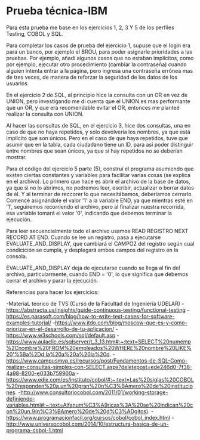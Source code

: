 # Prueba técnica-IBM

Para esta prueba me base en los ejercicios 1, 2, 3 Y 5 de los perfiles Testing, COBOL y SQL.

Para completar los casos de prueba del ejercicio 1, supuse que el login era para un banco, por ejemplo el BROU, para poder asignarle prioridades a las pruebas. Por ejemplo, añadí algunos casos que no estaban implícitos, como por ejemplo, ejecutar otro procedimiento (cambiar la contraseña) cuando alguien intenta entrar a la página, pero ingresa una contraseña errónea mas de tres veces, de manera de reforzar la seguridad de los datos de los usuarios.

En el ejercicio 2 de SQL, al principio hice la consulta con un OR en vez de UNION, pero investigando me di cuenta que el UNION es mas performante que un OR, y que era recomendable evitar el OR, entonces me planteé realizar la consulta con UNION.

Al hacer las consultas de SQL, en el ejercicio 3, hice dos consultas, una en caso de que no haya repetidos, y solo devolvería los nombres, ya que está implícito que son únicos. Pero en el caso de que haya repetidos, tuve que asumir que en la tabla, cada ciudadano tiene un ID, para así poder distinguir entre nombres que sean únicos, ya que si hay repetidos no se deberían mostrar.

Para el código del ejercicio 5 parte (5), construí el programa asumiendo que exsten ciertas constantes y variables para facilitar varias cosas (se explica en el archivo).
Lo primero que hace es abrir el archivo de la base de datos, ya que si no lo abrimos, no podremos leer, escribir, actualizar o borrar datos de él. Y al terminar de reccorer lo que necesitábamos, deberíamos cerrarlo.
Comencé asignándole el valor '1' a la variable END, ya que mientras esté en '1', seguiremos recorriendo el archivo, pero al finalizar nuestra recorrida, esa variable tomará el valor '0', indicando que debemos terminar la ejecución.

Para leer secuencialmente todo el archivo usamos READ REGISTRO NEXT RECORD    AT END.
Cuando se lee un registro, pasa a ejecutarse EVALUATE_AND_DISPLAY, que cambiará el CAMPO2 del registro según cual condicición se cumpla, y desplegará ambos campos del registro en la consola.

EVALUATE_AND_DISPLAY deja de ejecutarse cuando se llega al fin del archivo, particularmente, cuando END = '0', lo que significa que debemos cerrar el archivo y parar la ejecución.

Referencias para hacer los ejercicios:

-MateriaL teorico de TVS (Curso de la Facultad de Ingeniería UDELAR)
-https://abstracta.us/insights/guide-continuous-testing/functional-testing
-https://es.parasoft.com/blog/how-to-write-test-cases-for-software-examples-tutorial/
-https://www.itdo.com/blog/moscow-que-es-y-como-priorizar-en-el-desarrollo-de-tu-aplicacion/
-https://www.w3schools.com/sql/default.asp
-https://www.aulaclic.es/sqlserver/t_3_13.htm#:~:text=SELECT%20numemp%2Cnombre%20FROM%20empleados%20WHERE%20nombre%20LIKE%20'%5Ba%2Dd,la%20a%20a%20la%20d.
-https://www.campusmvp.es/recursos/post/Fundamentos-de-SQL-Como-realizar-consultas-simples-con-SELECT.aspx?deletepost=ede246d0-7f38-4a98-8200-e033b759900a
-https://www.edix.com/es/instituto/cobol/#:~:text=Las%20siglas%20COBOL%20responden%20a,un%20gran%20n%C3%BAmero%20de%20instituciones.
-http://www.consultoriocobol.com/2011/01/working-storage-definiendo-variables.html#:~:text=Alfanum%C3%A9ricas%3A%20se%20indican%20con%20un,9(n%C3%BAmero%20de%20d%C3%ADgitos).
-https://www.programacionfacil.org/cursos/cobol/cobol_index.html
-http://www.universocobol.com/2014/10/estructura-basica-de-un-programa-cobol-1.html

